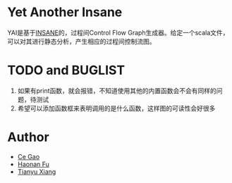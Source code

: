 # Yet Another Insane

YAI是基于[INSANE](https://github.com/colder/insane)的，过程间Control Flow Graph生成器。给定一个scala文件，可以对其进行静态分析，产生相应的过程间控制流图。

# TODO and BUGLIST

1. 如果有print函数，就会报错，不知道使用其他的内置函数会不会有同样的问题，待测试
2. 希望可以添加函数框来表明调用的是什么函数，这样图的可读性会好很多

# Author

* [Ce Gao](https://github.com/gaocegege)
* [Haonan Fu](https://github.com/fhnstephen)
* [Tianyu Xiang](https://github.com/xiangtianyu)